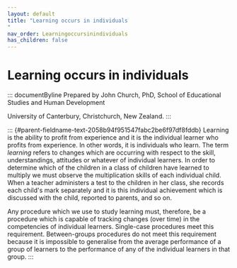 ```yaml
---
layout: default
title: "Learning occurs in individuals 
"
nav_order: Learningoccursinindividuals
has_children: false
---
```

# Learning occurs in individuals 


::: documentByline
Prepared by John Church, PhD, School of Educational Studies and Human
Development

University of Canterbury, Christchurch, New Zealand.
:::

::: {#parent-fieldname-text-2058b94f951547fabc2be6f97df8fddb}
Learning is the ability to profit from experience and it is the
individual learner who profits from experience. In other words, it is
individuals who learn. The term *learning* refers to changes which are
occurring with respect to the skill, understandings, attitudes or
whatever of individual learners. In order to determine which of the
children in a class of children have learned to multiply we must observe
the multiplication skills of each individual child. When a teacher
administers a test to the children in her class, she records each
child\'s mark separately and it is this individual achievement which is
discussed with the child, reported to parents, and so on.

Any procedure which we use to study learning must, therefore, be a
procedure which is capable of tracking changes (over time) in the
competencies of individual learners. Single-case procedures meet this
requirement. Between-groups procedures do not meet this requirement
because it is impossible to generalise from the average performance of a
group of learners to the performance of any of the individual learners
in that group.
:::
